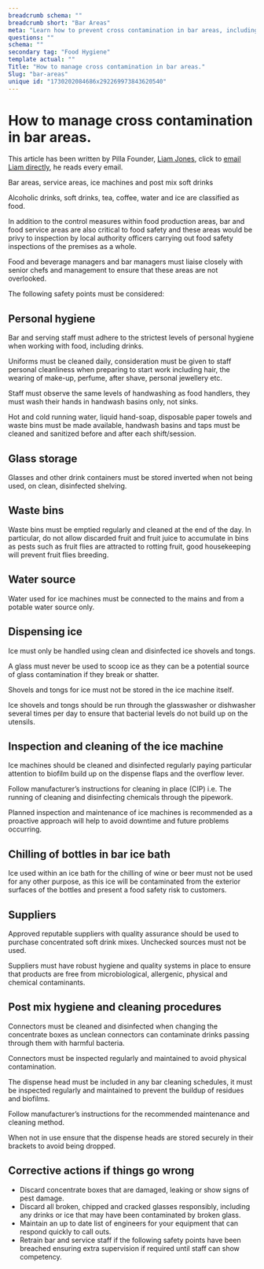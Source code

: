 ```yaml
---
breadcrumb schema: ""
breadcrumb short: "Bar Areas"
meta: "Learn how to prevent cross contamination in bar areas, including proper hygiene, cleaning ice machines and post mix equipment, and handling glassware safely."
questions: ""
schema: ""
secondary tag: "Food Hygiene"
template actual: ""
Title: "How to manage cross contamination in bar areas."
Slug: "bar-areas"
unique id: "1730202084686x292269973843620540"
---
```


# How to manage cross contamination in bar areas.

 This article has been written by Pilla Founder,&nbsp;[Liam Jones](https://yourpilla.com/profile/liam-jones), click to&nbsp;[email Liam directly](mailto:liam@yourpilla.com), he reads every email.

 Bar areas, service areas, ice machines and post mix soft drinks

 Alcoholic drinks, soft drinks, tea, coffee, water and ice are classified as food.

 In addition to the control measures within food production areas, bar and food service areas are also critical to food safety and these areas would be privy to inspection by local authority officers carrying out food safety inspections of the premises as a whole.

 Food and beverage managers and bar managers must liaise closely with senior chefs and management to ensure that these areas are not overlooked.

 The following safety points must be considered:

 ## Personal hygiene

 Bar and serving staff must adhere to the strictest levels of personal hygiene when working with food, including drinks.

 Uniforms must be cleaned daily, consideration must be given to staff personal cleanliness when preparing to start work including hair, the wearing of make-up, perfume, after shave, personal jewellery etc.

 Staff must observe the same levels of handwashing as food handlers, they must wash their hands in handwash basins only, not sinks.

 Hot and cold running water, liquid hand-soap, disposable paper towels and waste bins must be made available, handwash basins and taps must be cleaned and sanitized before and after each shift/session.

 ## Glass storage

 Glasses and other drink containers must be stored inverted when not being used, on clean, disinfected shelving.

 ## Waste bins

 Waste bins must be emptied regularly and cleaned at the end of the day. In particular, do not allow discarded fruit and fruit juice to accumulate in bins as pests such as fruit flies are attracted to rotting fruit, good housekeeping will prevent fruit flies breeding.

 ## Water source

 Water used for ice machines must be connected to the mains and from a potable water source only.

 ## Dispensing ice

 Ice must only be handled using clean and disinfected ice shovels and tongs.

 A glass must never be used to scoop ice as they can be a potential source of glass contamination if they break or shatter.

 Shovels and tongs for ice must not be stored in the ice machine itself.

 Ice shovels and tongs should be run through the glasswasher or dishwasher several times per day to ensure that bacterial levels do not build up on the utensils.

 ## Inspection and cleaning of the ice machine

 Ice machines should be cleaned and disinfected regularly paying particular attention to biofilm build up on the dispense flaps and the overflow lever.

 Follow manufacturer’s instructions for cleaning in place (CIP) i.e. The running of cleaning and disinfecting chemicals through the pipework.

 Planned inspection and maintenance of ice machines is recommended as a proactive approach will help to avoid downtime and future problems occurring.

 ## Chilling of bottles in bar ice bath

 Ice used within an ice bath for the chilling of wine or beer must not be used for any other purpose, as this ice will be contaminated from the exterior surfaces of the bottles and present a food safety risk to customers.

 ## Suppliers

 Approved reputable suppliers with quality assurance should be used to purchase concentrated soft drink mixes. Unchecked sources must not be used.

 Suppliers must have robust hygiene and quality systems in place to ensure that products are free from microbiological, allergenic, physical and chemical contaminants.

 ## Post mix hygiene and cleaning procedures

 Connectors must be cleaned and disinfected when changing the concentrate boxes as unclean connectors can contaminate drinks passing through them with harmful bacteria.

 Connectors must be inspected regularly and maintained to avoid physical contamination.

 The dispense head must be included in any bar cleaning schedules, it must be inspected regularly and maintained to prevent the buildup of residues and biofilms.

 Follow manufacturer’s instructions for the recommended maintenance and cleaning method.

 When not in use ensure that the dispense heads are stored securely in their brackets to avoid being dropped.

 ## Corrective actions if things go wrong

 - Discard concentrate boxes that are damaged, leaking or show signs of pest damage.
- Discard all broken, chipped and cracked glasses responsibly, including any drinks or ice that may have been contaminated by broken glass.
- Maintain an up to date list of engineers for your equipment that can respond quickly to call outs.
- Retrain bar and service staff if the following safety points have been breached ensuring extra supervision if required until staff can show competency.